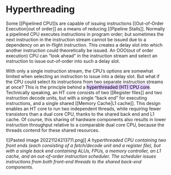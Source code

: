 # Hyperthreading

Some [[Pipelined CPU]]s are capable of issuing instructions [[Out-of-Order Execution|out of order]] as a means of reducing [[Pipeline Stalls]]. Normally a pipelined CPU executes instructions in program order; but sometimes the next instruction in the instruction stream cannot be issued due to a dependency on an in-flight instruction. This creates a delay slot into which another instruction could theoretically be issued. An OOO(out of order execution) CPU can “look ahead” in the instruction stream and select an instruction to issue out-of-order into such a delay slot.

With only a single instruction stream, the CPU’s options are somewhat limited when selecting an instruction to issue into a delay slot. But what if the CPU could select its instructions from two separate instruction streams at once? This is the principle behind a <mark style="background: #D2B3FFA6;">hyperthreaded (HT) CPU core</mark>. Technically speaking, an HT core consists of two [[Register files]] and two instruction decode units, but with a single “back end” for executing instructions, and a single shared [[Memory Cache|L1 cache]]. This design enables an HT core to run two independent threads, while requiring fewer transistors than a dual core CPU, thanks to the shared back end and L1 cache. Of course, this sharing of hardware components also results in lower instruction throughput relative to a comparable dual core CPU, because the threads contend for these shared resources.

![[Pasted image 20221124213711.png]]
*A hyperthreaded CPU containing two front ends (each consisting of a fetch/decode unit and a register file), but with a single back end containing ALUs, FPUs, a memory controller, an L1 cache, and an out-of-order instruction scheduler. The scheduler issues instructions from both front-end threads to the shared back-end components.*